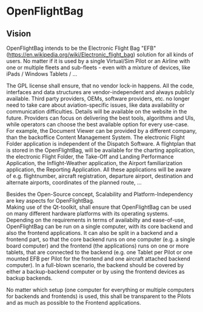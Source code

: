 # OpenFlightBag

## Vision

OpenFlightBag intends to be the Electronic Flight Bag "EFB" (<https://en.wikipedia.org/wiki/Electronic_flight_bag>) solution for all kinds of users. No matter if it is used by a single Virtual/Sim Pilot or an Airline with one or multiple fleets and sub-fleets - even with a mixture of devices, like iPads / Windows Tablets / ...

The GPL license shall ensure, that no vendor lock-in happens. All the code, interfaces and data structures are vendor-independent and always publicly available. Third party providers, OEMs, software providers, etc. no longer need to take care about aviation-specific issues, like data availability or communication difficulties. Details will be available on the website in the future. Providers can focus on delivering the best tools, algorithms and UIs, while operators can choose the best available option for every use-case. For example, the Document Viewer can be provided by a different company, than the backoffice Content Management System. The electronic Flight Folder application is independent of the Dispatch Software. A flightplan that is stored in the OpenFlightBag, will be available for the charting application, the electronic Flight Folder, the Take-Off and Landing Performance Application, the Inflight-Weather application, the Airport familiarization application, the Reporting Application. All these applications will be aware of e.g. flightnumber, aircraft registration, departure airport, destination and alternate airports, coordinates of the planned route, ...

Besides the Open-Source concept, Scalability and Platform-Independency are key aspects for OpenFlightBag.  
Making use of the Qt-toolkit, shall ensure that OpenFlightBag can be used on many different hardware platforms with its operating systems.  
Depending on the requirements in terms of availabilty and ease-of-use, OpenFlightBag can be run on a single computer, with its core backend and also the frontend applications.
It can also be split in a backend and a frontend part, so that the core backend runs on one computer (e.g. a single board computer) and the frontend (the applications) runs on one or more tablets, that are connected to the backend (e.g. one Tablet per Pilot or one mounted EFB per Pilot for the frontend and one aircraft attached backend computer).
In a full-blown scenario, the backend should be covered by either a backup-backend computer or by using the frontend devices as backup backends.

No matter which setup (one computer for everything or multiple computers for backends and frontends) is used, this shall be transparent to the Pilots and as much as possible to the Frontend applications.
